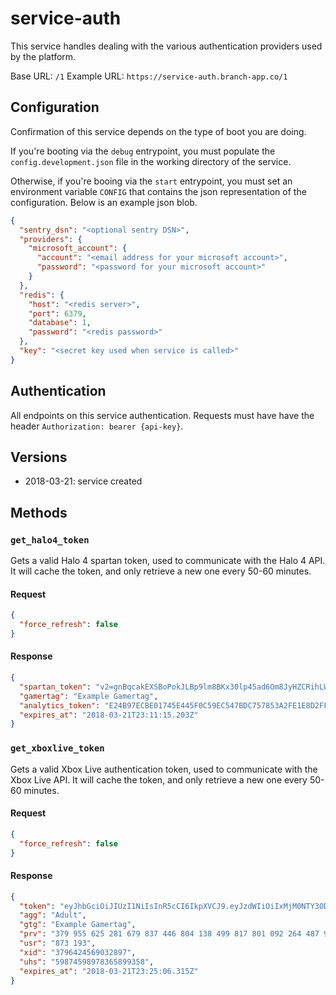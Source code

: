 # service-auth

This service handles dealing with the various authentication providers used by the platform.

Base URL: `/1`
Example URL: `https://service-auth.branch-app.co/1`

## Configuration

Confirmation of this service depends on the type of boot you are doing.

If you're booting via the `debug` entrypoint, you must populate the `config.development.json` file in the working directory of the service.

Otherwise, if you're booing via the `start` entrypoint, you must set an environment variable `CONFIG` that contains the json representation of the configuration. Below is an example json blob.

``` json
{
  "sentry_dsn": "<optional sentry DSN>",
  "providers": {
    "microsoft_account": {
      "account": "<email address for your microsoft account>",
      "password": "<password for your microsoft account>"
    }
  },
  "redis": {
    "host": "<redis server>",
    "port": 6379,
    "database": 1,
    "password": "<redis password>"
  },
  "key": "<secret key used when service is called>"
}
```

## Authentication

All endpoints on this service authentication. Requests must have have the header `Authorization: bearer {api-key}`.

## Versions
- 2018-03-21: service created

## Methods

### `get_halo4_token`

Gets a valid Halo 4 spartan token, used to communicate with the Halo 4 API. It will cache the token, and only retrieve a new one every 50-60 minutes.

#### Request
```json
{
  "force_refresh": false
}
```

#### Response
``` json
{
  "spartan_token": "v2=gnBqcakEXSBoPokJLBp9lm8BKx30lp45ad6Om8JyHZCRihLWxwA9qdhfBJPZixzUVVIMHLbw1jwmtiaW9ho3KorHhgtTVeTYheVbM1xhjlUWDLG5UCDV37UJUEodITlp9uAltMsFVkK700VSJVPtMlGIvnrIWRfumTu2NUl8YtMllNb20uaBwYrS44kg8BRGOSHfF6EyGsrlUvwrwKcNgLWnK7SU9GjV5gdjrncQjL9Rvx2xaii2ZGEhhD65PKVPIeMmSfV0NtfCYEsPrh8EzdnVtCA5WC6OStjWIqdrylyyvVkct3oBPgpOKoOAdyjbMny8MsqBE6vieBgfEmOrA9lge8KskW8j65Cz3n7ZKOTaDcBgT0tAWFQ3CGqy6bOgBR6BYguv6MtQfxdLXO9V8XTSQisbrfk3oTuKAnZ",
  "gamertag": "Example Gamertag",
  "analytics_token": "E24B97ECBE01745E445F0C59EC547BDC757853A2FE1E8D2FFD5849EC6CFC6220",
  "expires_at": "2018-03-21T23:11:15.203Z"
}
```

### `get_xboxlive_token`

Gets a valid Xbox Live authentication token, used to communicate with the Xbox Live API. It will cache the token, and only retrieve a new one every 50-60 minutes.

#### Request
```json
{
  "force_refresh": false
}
```

#### Response
``` json
{
  "token": "eyJhbGciOiJIUzI1NiIsInR5cCI6IkpXVCJ9.eyJzdWIiOiIxMjM0NTY3ODkwIiwibmFtZSI6IkpvaG4gRG9lIiwiYWRtaW4iOnRydWV9.TJVA95OrM7E2cBab30RMHrHDcEfxjoYZgeFONFh7HgQ",
  "agg": "Adult",
  "gtg": "Example Gamertag",
  "prv": "379 955 625 281 679 837 446 804 138 499 817 801 092 264 487 959 701 621 728 566 254 798 349 547",
  "usr": "873 193",
  "xid": "3796424569032897",
  "uhs": "59874598978365899358",
  "expires_at": "2018-03-21T23:25:06.315Z"
}
```
